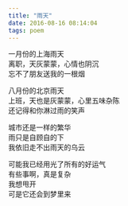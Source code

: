 ```yaml
---
title: "雨天"
date: 2016-08-16 08:14:04
tags: poem
---
```


一月份的上海雨天  
离职，天灰蒙蒙，心情也阴沉  
忘不了朋友送我的一根烟

<!--more-->

八月份的北京雨天  
上班，天也是灰蒙蒙，心里五味杂陈  
还记得和你淋过雨的笑声

城市还是一样的繁华  
雨只是自顾自的下  
我依旧走不出雨天的乌云

可能我已经用光了所有的好运气  
有些事啊，真是复杂  
我想甩开  
可是它还会到梦里来
